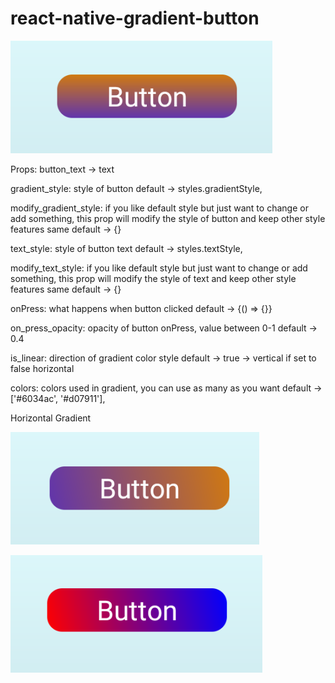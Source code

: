 # react-native-gradient-button

![](images/Screenshot_2.png)

Props:
button_text -> text

gradient_style:
style of button
default -> styles.gradientStyle,

modify_gradient_style:
if you like default style but just want to change or add something, this prop will modify the style of button and keep other style features same
default -> {}

text_style:
style of button text
default -> styles.textStyle,

modify_text_style:
if you like default style but just want to change or add something, this prop will modify the style of text and keep other style features same
default -> {}

onPress:
what happens when button clicked
default -> {() => {}} 

on_press_opacity:
opacity of button onPress, value between 0-1
default -> 0.4

is_linear:
direction of gradient color style
default -> true -> vertical
if set to false horizontal

colors:
colors used in gradient, you can use as many as you want
default -> ['#6034ac', '#d07911'],

Horizontal Gradient

![](images/Screenshot_3.png)

![](images/Screenshot_4.png)
